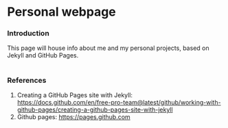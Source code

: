 # Personal webpage 

### Introduction

This page will house info about me and my personal projects, based on Jekyll and GitHub Pages.

#

### References
1. Creating a GitHub Pages site with Jekyll: https://docs.github.com/en/free-pro-team@latest/github/working-with-github-pages/creating-a-github-pages-site-with-jekyll
2. Github pages: https://pages.github.com
